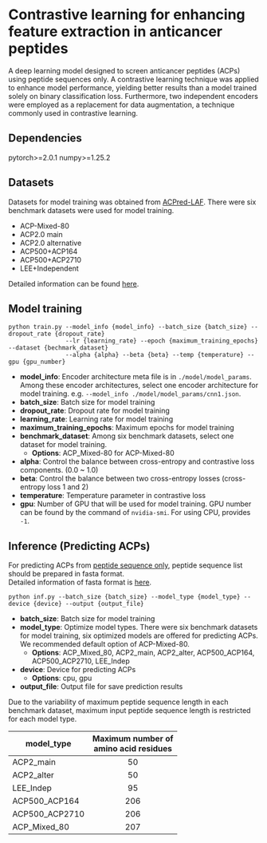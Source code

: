 # Contrastive learning for enhancing feature extraction in anticancer peptides

A deep learning model designed to screen anticancer peptides (ACPs) using peptide sequences only. A contrastive learning technique was applied to enhance model performance, yielding better results than a model trained solely on binary classification loss. Furthermore, two independent encoders were employed as a replacement for data augmentation, a technique commonly used in contrastive learning.

## Dependencies
pytorch>=2.0.1
numpy>=1.25.2

## Datasets
Datasets for model training was obtained from [ACPred-LAF](https://github.com/TearsWaiting/ACPred-LAF).
There were six benchmark datasets were used for model training.
- ACP-Mixed-80
- ACP2.0 main
- ACP2.0 alternative
- ACP500+ACP164
- ACP500+ACP2710
- LEE+Independent

Detailed information can be found [here](https://academic.oup.com/bioinformatics/article/37/24/4684/6330613).

## Model training
```
python train.py --model_info {model_info} --batch_size {batch_size} --dropout_rate {dropout_rate}
                --lr {learning_rate} --epoch {maximum_training_epochs} --dataset {bechmark_dataset}
                --alpha {alpha} --beta {beta} --temp {temperature} --gpu {gpu_number}
```
- <b>model_info</b>: Encoder architecture meta file is in `./model/model_params`. Among these encoder architectures, select one encoder architecture for model training. e.g. `--model_info ./model/model_params/cnn1.json`.
- <b>batch_size</b>: Batch size for model training
- <b>dropout_rate</b>: Dropout rate for model training
- <b>learning_rate</b>: Learning rate for model training
- <b>maximum_training_epochs</b>: Maximum epochs for model training
- <b>benchmark_dataset</b>: Among six benchmark datasets, select one dataset for model training.
  - <b>Options</b>: ACP_Mixed-80 for ACP-Mixed-80
- <b>alpha</b>: Control the balance between cross-entropy and contrastive loss components. (0.0 ~ 1.0)
- <b>beta</b>: Control the balance between two cross-entropy losses (cross-entropy loss 1 and 2)
- <b>temperature</b>: Temperature parameter in contrastive loss
- <b>gpu</b>: Number of GPU that will be used for model training. GPU number can be found by the command of `nvidia-smi`. For using CPU, provides `-1`.

## Inference (Predicting ACPs)
For predicting ACPs from <u>peptide sequence only</u>, peptide sequence list should be prepared in fasta format. <br>Detailed information of fasta format is [here](https://en.wikipedia.org/wiki/FASTA_format).


```
python inf.py --batch_size {batch_size} --model_type {model_type} --device {device} --output {output_file}
```
- <b>batch_size</b>: Batch size for model training
- <b>model_type</b>: Optimize model types. There were six benchmark datasets for model training, six optimized models are offered for predicting ACPs. We recommended default option of ACP-Mixed-80.
  - <b>Options</b>: ACP_Mixed_80, ACP2_main, ACP2_alter, ACP500_ACP164, ACP500_ACP2710, LEE_Indep
- <b>device</b>: Device for predicting ACPs
  - <b>Options</b>: cpu, gpu
- <b>output_file</b>: Output file for save prediction results

Due to the variability of maximum peptide sequence length in each benchmark dataset, maximum input peptide sequence length is restricted for each model type.

|model_type|Maximum number of <br>amino acid residues|
|---|:---:|
|ACP2_main|50|
|ACP2_alter|50|
|LEE_Indep|95|
|ACP500_ACP164|206|
|ACP500_ACP2710|206|
|ACP_Mixed_80|207|
